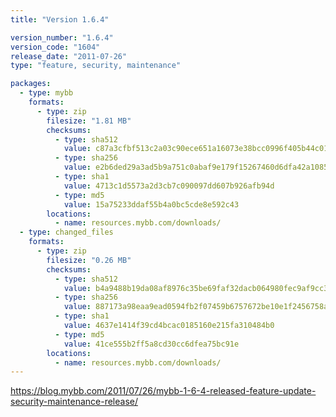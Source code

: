 ```yaml
---
title: "Version 1.6.4"

version_number: "1.6.4"
version_code: "1604"
release_date: "2011-07-26"
type: "feature, security, maintenance"

packages:
  - type: mybb
    formats:
      - type: zip
        filesize: "1.81 MB"
        checksums:
          - type: sha512
            value: c87a3cfbf513c2a03c90ece651a16073e38bcc0996f405b44c01c35eb32863e893db518b750a5af5354ef6d4457bcd983f57aaa42f1f577c6419c5c417582877
          - type: sha256
            value: e2b6ded29a3ad5b9a751c0abaf9e179f15267460d6dfa42a1085e8b7c5d25f68
          - type: sha1
            value: 4713c1d5573a2d3cb7c090097dd607b926afb94d
          - type: md5
            value: 15a75233ddaf55b4a0bc5cde8e592c43
        locations:
          - name: resources.mybb.com/downloads/
  - type: changed_files
    formats:
      - type: zip
        filesize: "0.26 MB"
        checksums:
          - type: sha512
            value: b4a9488b19da08af8976c35be69faf32dacb064980fec9af9cc3c1f4373b88abb22230b2c32baf317944365b662abad6ac228cda7578b83de55111d36e8573e1
          - type: sha256
            value: 887173a98eaa9ead0594fb2f07459b6757672be10e1f2456758a4635abbf436a
          - type: sha1
            value: 4637e1414f39cd4bcac0185160e215fa310484b0
          - type: md5
            value: 41ce555b2ff5a8cd30cc6dfea75bc91e
        locations:
          - name: resources.mybb.com/downloads/
---
```


<https://blog.mybb.com/2011/07/26/mybb-1-6-4-released-feature-update-security-maintenance-release/>
